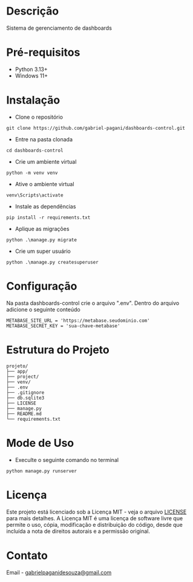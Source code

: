 # Descrição
Sistema de gerenciamento de dashboards

# Pré-requisitos
- Python 3.13+
- Windows 11+

# Instalação
- Clone o repositório
```
git clone https://github.com/gabriel-pagani/dashboards-control.git
```
- Entre na pasta clonada
```
cd dashboards-control
```
- Crie um ambiente virtual
```
python -m venv venv
```
- Ative o ambiente virtual
```
venv\Scripts\activate
```
- Instale as dependências
```
pip install -r requirements.txt
```
- Aplique as migrações
```
python .\manage.py migrate
```
- Crie um super usuário
```
python .\manage.py createsuperuser
```

# Configuração
Na pasta dashboards-control crie o arquivo ".env". Dentro do arquivo adicione o seguinte conteúdo
```
METABASE_SITE_URL = 'https://metabase.seudominio.com'
METABASE_SECRET_KEY = 'sua-chave-metabase'
```

# Estrutura do Projeto
```
projeto/
├── app/
├── project/
├── venv/
├── .env
├── .gitignore
├── db.sqlite3
├── LICENSE
├── manage.py
├── README.md
└── requirements.txt
```

# Mode de Uso
- Execulte o seguinte comando no terminal
```
python manage.py runserver
```

# Licença 
Este projeto está licenciado sob a Licença MIT - veja o arquivo [LICENSE](https://github.com/gabriel-pagani/dashboards-control/blob/main/LICENSE) para mais detalhes. A Licença MIT é uma licença de software livre que permite o uso, cópia, modificação e distribuição do código, desde que incluída a nota de direitos autorais e a permissão original.

# Contato 
Email - gabrielpaganidesouza@gmail.com
